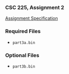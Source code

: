 ### CSC 225, Assignment 2

[Assignment Specification](http://users.csc.calpoly.edu/~cesiu/csc225/assignments/asgn2.pdf)

### Required Files
* `part3a.bin`

### Optional Files
* `part3b.bin`
